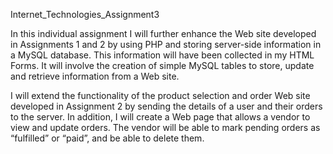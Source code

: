 Internet_Technologies_Assignment3

In this individual assignment I will further enhance the Web site developed in Assignments 1 and 2 by using PHP and storing server-side information in a MySQL database. This information will have been collected in my HTML Forms. It will involve the creation of simple MySQL tables to store, update and retrieve information from a Web site.

I will extend the functionality of the product selection and order Web site developed in Assignment 2 by sending the details of a user and their orders to the server. In addition, I will create a Web page that allows a vendor to view and update orders. The vendor will be able to mark pending orders as “fulfilled” or “paid”, and be able to delete them.
